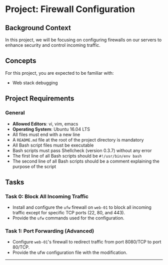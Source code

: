 # Project: Firewall Configuration

## Background Context

In this project, we will be focusing on configuring firewalls on our servers to enhance security and control incoming traffic.

## Concepts

For this project, you are expected to be familiar with:

- Web stack debugging

## Project Requirements

### General

- **Allowed Editors**: vi, vim, emacs
- **Operating System**: Ubuntu 16.04 LTS
- All files must end with a new line
- A `README.md` file at the root of the project directory is mandatory
- All Bash script files must be executable
- Bash scripts must pass Shellcheck (version 0.3.7) without any error
- The first line of all Bash scripts should be `#!/usr/bin/env bash`
- The second line of all Bash scripts should be a comment explaining the purpose of the script

## Tasks

### Task 0: Block All Incoming Traffic

- Install and configure the `ufw` firewall on `web-01` to block all incoming traffic except for specific TCP ports (22, 80, and 443).
- Provide the `ufw` commands used for the configuration.

### Task 1: Port Forwarding (Advanced)

- Configure `web-01`'s firewall to redirect traffic from port 8080/TCP to port 80/TCP.
- Provide the ufw configuration file with the modification.

---
